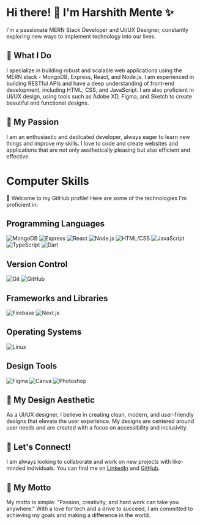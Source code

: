 # Hi there! 👋 I'm Harshith Mente ✨

I'm a passionate MERN Stack Developer and UI/UX Designer, constantly exploring new ways to implement technology into our lives.

## 🔭 What I Do
I specialize in building robust and scalable web applications using the MERN stack - MongoDB, Express, React, and Node.js. I am experienced in building RESTful APIs and have a deep understanding of front-end development, including HTML, CSS, and JavaScript. I am also proficient in UI/UX design, using tools such as Adobe XD, Figma, and Sketch to create beautiful and functional designs.

## 🚀 My Passion

I am an enthusiastic and dedicated developer, always eager to learn new things and improve my skills. I love to code and create websites and applications that are not only aesthetically pleasing but also efficient and effective.

# Computer Skills

🚀 Welcome to my GitHub profile! Here are some of the technologies I'm proficient in:

## Programming Languages

![MongoDB](https://img.shields.io/badge/-MongoDB-47A248?logo=mongodb&logoColor=white&style=for-the-badge)
![Express](https://img.shields.io/badge/-Express-000000?logo=express&logoColor=white&style=for-the-badge)
![React](https://img.shields.io/badge/-React-61DAFB?logo=react&logoColor=white&style=for-the-badge)
![Node.js](https://img.shields.io/badge/-Node.js-339933?logo=node.js&logoColor=white&style=for-the-badge)
![HTML/CSS](https://img.shields.io/badge/-HTML/CSS-E34F26?logo=html5&logoColor=white&style=for-the-badge)
![JavaScript](https://img.shields.io/badge/-JavaScript-F7DF1E?logo=javascript&logoColor=black&style=for-the-badge)
![TypeScript](https://img.shields.io/badge/-TypeScript-3178C6?logo=typescript&logoColor=white&style=for-the-badge)
![Dart](https://img.shields.io/badge/-Dart-0175C2?logo=dart&logoColor=white&style=for-the-badge)

## Version Control

![Git](https://img.shields.io/badge/-Git-F05032?logo=git&logoColor=white&style=for-the-badge)
![GitHub](https://img.shields.io/badge/-GitHub-181717?logo=github&logoColor=white&style=for-the-badge)

## Frameworks and Libraries

![Firebase](https://img.shields.io/badge/-Firebase-FFCA28?logo=firebase&logoColor=black&style=for-the-badge)
![Next.js](https://img.shields.io/badge/-Next.js-000000?logo=next.js&logoColor=white&style=for-the-badge)

## Operating Systems

![Linux](https://img.shields.io/badge/-Linux-FCC624?logo=linux&logoColor=black&style=for-the-badge)

## Design Tools

![Figma](https://img.shields.io/badge/-Figma-F24E1E?logo=figma&logoColor=white&style=for-the-badge)
![Canva](https://img.shields.io/badge/-Canva-00C4CC?logo=canva&logoColor=white&style=for-the-badge)
![Photoshop](https://img.shields.io/badge/-Photoshop-31A8FF?logo=adobe%20photoshop&logoColor=white&style=for-the-badge)

## 🎨 My Design Aesthetic

As a UI/UX designer, I believe in creating clean, modern, and user-friendly designs that elevate the user experience. My designs are centered around user needs and are created with a focus on accessibility and inclusivity.

## 🤝 Let's Connect!

I am always looking to collaborate and work on new projects with like-minded individuals. You can find me on [LinkedIn](https://www.linkedin.com/in/harshith-mente-001492224/?originalSubdomain=in) and [GitHub](https://github.com/joeyyy09).

## 🌟 My Motto

My motto is simple: "Passion, creativity, and hard work can take you anywhere." With a love for tech and a drive to succeed, I am committed to achieving my goals and making a difference in the world.
